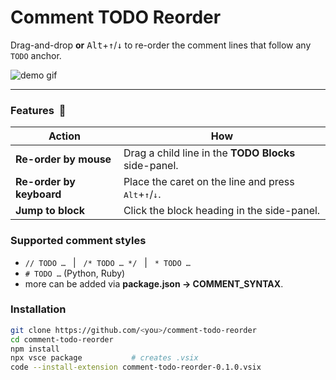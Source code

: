 # Comment TODO Reorder

Drag-and-drop **or** <kbd>Alt</kbd>+<kbd>↑</kbd>/<kbd>↓</kbd> to re-order the
comment lines that follow any `TODO` anchor.

![demo gif](docs/demo.gif) <!-- optional -->

---

### Features &nbsp;🚀
| Action | How |
|--------|-----|
| **Re-order by mouse** | Drag a child line in the **TODO Blocks** side-panel. |
| **Re-order by keyboard** | Place the caret on the line and press <kbd>Alt</kbd>+<kbd>↑</kbd>/<kbd>↓</kbd>. |
| **Jump to block** | Click the block heading in the side-panel. |

### Supported comment styles
* `// TODO …` &nbsp; | &nbsp; `/* TODO … */` &nbsp; | &nbsp; `* TODO …`
* `# TODO …` (Python, Ruby)  
* more can be added via **package.json → COMMENT_SYNTAX**.

### Installation
```bash
git clone https://github.com/<you>/comment-todo-reorder
cd comment-todo-reorder
npm install
npx vsce package           # creates .vsix
code --install-extension comment-todo-reorder-0.1.0.vsix